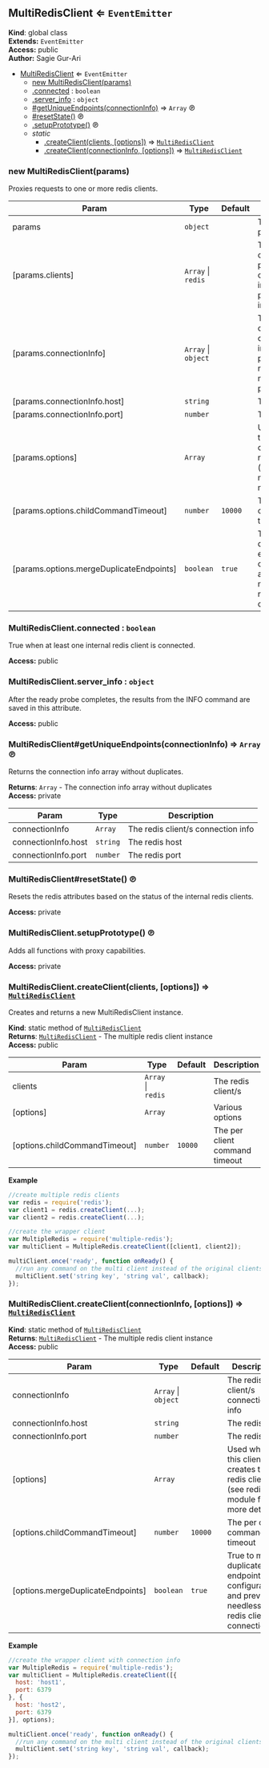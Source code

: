<a name="MultiRedisClient"></a>
## MultiRedisClient ⇐ <code>EventEmitter</code>
**Kind**: global class  
**Extends:** <code>EventEmitter</code>  
**Access:** public  
**Author:** Sagie Gur-Ari  

* [MultiRedisClient](#MultiRedisClient) ⇐ <code>EventEmitter</code>
  * [new MultiRedisClient(params)](#new_MultiRedisClient_new)
  * [.connected](#MultiRedisClient.connected) : <code>boolean</code>
  * [.server_info](#MultiRedisClient.server_info) : <code>object</code>
  * [#getUniqueEndpoints(connectionInfo)](#MultiRedisClient+getUniqueEndpoints) ⇒ <code>Array</code> ℗
  * [#resetState()](#MultiRedisClient+resetState) ℗
  * [.setupPrototype()](#MultiRedisClient.setupPrototype) ℗
  * _static_
    * [.createClient(clients, [options])](#MultiRedisClient.createClient) ⇒ <code>[MultiRedisClient](#MultiRedisClient)</code>
    * [.createClient(connectionInfo, [options])](#MultiRedisClient.createClient) ⇒ <code>[MultiRedisClient](#MultiRedisClient)</code>

<a name="new_MultiRedisClient_new"></a>
### new MultiRedisClient(params)
Proxies requests to one or more redis clients.


| Param | Type | Default | Description |
| --- | --- | --- | --- |
| params | <code>object</code> |  | The client init params |
| [params.clients] | <code>Array</code> &#124; <code>redis</code> |  | The redis client/s (if not provided, the connection info must be provided instead) |
| [params.connectionInfo] | <code>Array</code> &#124; <code>object</code> |  | The redis client/s connection info (if not provided, the redis clients must be provided) |
| [params.connectionInfo.host] | <code>string</code> |  | The redis host |
| [params.connectionInfo.port] | <code>number</code> |  | The redis port |
| [params.options] | <code>Array</code> |  | Used when this client creates the redis clients (see redis module for more details) |
| [params.options.childCommandTimeout] | <code>number</code> | <code>10000</code> | The per client command timeout |
| [params.options.mergeDuplicateEndpoints] | <code>boolean</code> | <code>true</code> | True to merge duplicate endpoint configurations and prevent needless redis client connections |

<a name="MultiRedisClient.connected"></a>
### MultiRedisClient.connected : <code>boolean</code>
True when at least one internal redis client is connected.

**Access:** public  
<a name="MultiRedisClient.server_info"></a>
### MultiRedisClient.server_info : <code>object</code>
After the ready probe completes, the results from the INFO command are saved in this attribute.

**Access:** public  
<a name="MultiRedisClient+getUniqueEndpoints"></a>
### MultiRedisClient#getUniqueEndpoints(connectionInfo) ⇒ <code>Array</code> ℗
Returns the connection info array without duplicates.

**Returns**: <code>Array</code> - The connection info array without duplicates  
**Access:** private  

| Param | Type | Description |
| --- | --- | --- |
| connectionInfo | <code>Array</code> | The redis client/s connection info |
| connectionInfo.host | <code>string</code> | The redis host |
| connectionInfo.port | <code>number</code> | The redis port |

<a name="MultiRedisClient+resetState"></a>
### MultiRedisClient#resetState() ℗
Resets the redis attributes based on the status of the internal redis clients.

**Access:** private  
<a name="MultiRedisClient.setupPrototype"></a>
### MultiRedisClient.setupPrototype() ℗
Adds all functions with proxy capabilities.

**Access:** private  
<a name="MultiRedisClient.createClient"></a>
### MultiRedisClient.createClient(clients, [options]) ⇒ <code>[MultiRedisClient](#MultiRedisClient)</code>
Creates and returns a new MultiRedisClient instance.

**Kind**: static method of <code>[MultiRedisClient](#MultiRedisClient)</code>  
**Returns**: <code>[MultiRedisClient](#MultiRedisClient)</code> - The multiple redis client instance  
**Access:** public  

| Param | Type | Default | Description |
| --- | --- | --- | --- |
| clients | <code>Array</code> &#124; <code>redis</code> |  | The redis client/s |
| [options] | <code>Array</code> |  | Various options |
| [options.childCommandTimeout] | <code>number</code> | <code>10000</code> | The per client command timeout |

**Example**  
```js
//create multiple redis clients
var redis = require('redis');
var client1 = redis.createClient(...);
var client2 = redis.createClient(...);

//create the wrapper client
var MultipleRedis = require('multiple-redis');
var multiClient = MultipleRedis.createClient([client1, client2]);

multiClient.once('ready', function onReady() {
  //run any command on the multi client instead of the original clients
  multiClient.set('string key', 'string val', callback);
});
```
<a name="MultiRedisClient.createClient"></a>
### MultiRedisClient.createClient(connectionInfo, [options]) ⇒ <code>[MultiRedisClient](#MultiRedisClient)</code>
**Kind**: static method of <code>[MultiRedisClient](#MultiRedisClient)</code>  
**Returns**: <code>[MultiRedisClient](#MultiRedisClient)</code> - The multiple redis client instance  
**Access:** public  

| Param | Type | Default | Description |
| --- | --- | --- | --- |
| connectionInfo | <code>Array</code> &#124; <code>object</code> |  | The redis client/s connection info |
| connectionInfo.host | <code>string</code> |  | The redis host |
| connectionInfo.port | <code>number</code> |  | The redis port |
| [options] | <code>Array</code> |  | Used when this client creates the redis clients (see redis module for more details) |
| [options.childCommandTimeout] | <code>number</code> | <code>10000</code> | The per client command timeout |
| [options.mergeDuplicateEndpoints] | <code>boolean</code> | <code>true</code> | True to merge duplicate endpoint configurations and prevent needless redis client connections |

**Example**  
```js
//create the wrapper client with connection info
var MultipleRedis = require('multiple-redis');
var multiClient = MultipleRedis.createClient([{
  host: 'host1',
  port: 6379
}, {
  host: 'host2',
  port: 6379
}], options);

multiClient.once('ready', function onReady() {
  //run any command on the multi client instead of the original clients
  multiClient.set('string key', 'string val', callback);
});
```
